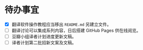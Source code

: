 # 待办事宜

* [x] 翻译软件操作教程应当移出 `README.md` 另建立文件。
* [ ] 翻译讨论可以集成系列内容，日后搭建 GitHub Pages 供在线阅览。
* [ ] 豆瓣小组译者计划进度更新文稿。
* [ ] 译者计划第二批招新文案及文稿。
